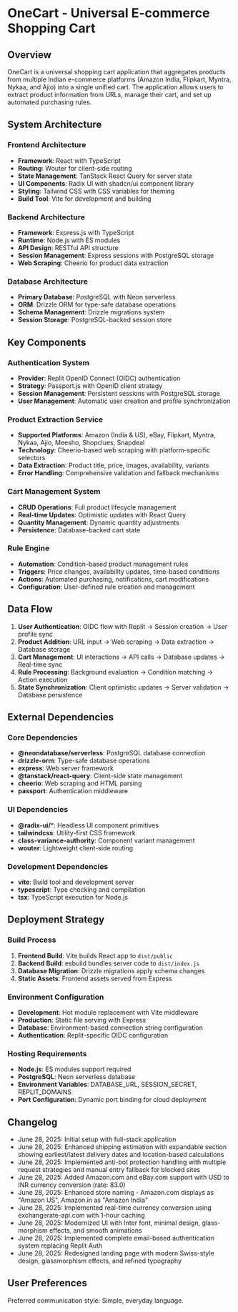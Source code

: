 # OneCart - Universal E-commerce Shopping Cart

## Overview

OneCart is a universal shopping cart application that aggregates products from multiple Indian e-commerce platforms (Amazon India, Flipkart, Myntra, Nykaa, and Ajio) into a single unified cart. The application allows users to extract product information from URLs, manage their cart, and set up automated purchasing rules.

## System Architecture

### Frontend Architecture
- **Framework**: React with TypeScript
- **Routing**: Wouter for client-side routing
- **State Management**: TanStack React Query for server state
- **UI Components**: Radix UI with shadcn/ui component library
- **Styling**: Tailwind CSS with CSS variables for theming
- **Build Tool**: Vite for development and building

### Backend Architecture
- **Framework**: Express.js with TypeScript
- **Runtime**: Node.js with ES modules
- **API Design**: RESTful API structure
- **Session Management**: Express sessions with PostgreSQL storage
- **Web Scraping**: Cheerio for product data extraction

### Database Architecture
- **Primary Database**: PostgreSQL with Neon serverless
- **ORM**: Drizzle ORM for type-safe database operations
- **Schema Management**: Drizzle migrations system
- **Session Storage**: PostgreSQL-backed session store

## Key Components

### Authentication System
- **Provider**: Replit OpenID Connect (OIDC) authentication
- **Strategy**: Passport.js with OpenID client strategy
- **Session Management**: Persistent sessions with PostgreSQL storage
- **User Management**: Automatic user creation and profile synchronization

### Product Extraction Service
- **Supported Platforms**: Amazon (India & US), eBay, Flipkart, Myntra, Nykaa, Ajio, Meesho, Shopclues, Snapdeal
- **Technology**: Cheerio-based web scraping with platform-specific selectors
- **Data Extraction**: Product title, price, images, availability, variants
- **Error Handling**: Comprehensive validation and fallback mechanisms

### Cart Management System
- **CRUD Operations**: Full product lifecycle management
- **Real-time Updates**: Optimistic updates with React Query
- **Quantity Management**: Dynamic quantity adjustments
- **Persistence**: Database-backed cart state

### Rule Engine
- **Automation**: Condition-based product management rules
- **Triggers**: Price changes, availability updates, time-based conditions
- **Actions**: Automated purchasing, notifications, cart modifications
- **Configuration**: User-defined rule creation and management

## Data Flow

1. **User Authentication**: OIDC flow with Replit → Session creation → User profile sync
2. **Product Addition**: URL input → Web scraping → Data extraction → Database storage
3. **Cart Management**: UI interactions → API calls → Database updates → Real-time sync
4. **Rule Processing**: Background evaluation → Condition matching → Action execution
5. **State Synchronization**: Client optimistic updates → Server validation → Database persistence

## External Dependencies

### Core Dependencies
- **@neondatabase/serverless**: PostgreSQL database connection
- **drizzle-orm**: Type-safe database operations
- **express**: Web server framework
- **@tanstack/react-query**: Client-side state management
- **cheerio**: Web scraping and HTML parsing
- **passport**: Authentication middleware

### UI Dependencies
- **@radix-ui/***: Headless UI component primitives
- **tailwindcss**: Utility-first CSS framework
- **class-variance-authority**: Component variant management
- **wouter**: Lightweight client-side routing

### Development Dependencies
- **vite**: Build tool and development server
- **typescript**: Type checking and compilation
- **tsx**: TypeScript execution for Node.js

## Deployment Strategy

### Build Process
1. **Frontend Build**: Vite builds React app to `dist/public`
2. **Backend Build**: esbuild bundles server code to `dist/index.js`
3. **Database Migration**: Drizzle migrations apply schema changes
4. **Static Assets**: Frontend assets served from Express

### Environment Configuration
- **Development**: Hot module replacement with Vite middleware
- **Production**: Static file serving with Express
- **Database**: Environment-based connection string configuration
- **Authentication**: Replit-specific OIDC configuration

### Hosting Requirements
- **Node.js**: ES modules support required
- **PostgreSQL**: Neon serverless database
- **Environment Variables**: DATABASE_URL, SESSION_SECRET, REPLIT_DOMAINS
- **Port Configuration**: Dynamic port binding for cloud deployment

## Changelog
- June 28, 2025: Initial setup with full-stack application
- June 28, 2025: Enhanced shipping estimation with expandable section showing earliest/latest delivery dates and location-based calculations
- June 28, 2025: Implemented anti-bot protection handling with multiple request strategies and manual entry fallback for blocked sites
- June 28, 2025: Added Amazon.com and eBay.com support with USD to INR currency conversion (rate: 83.0)
- June 28, 2025: Enhanced store naming - Amazon.com displays as "Amazon US", Amazon.in as "Amazon India"
- June 28, 2025: Implemented real-time currency conversion using exchangerate-api.com with 1-hour caching
- June 28, 2025: Modernized UI with Inter font, minimal design, glass-morphism effects, and smooth animations
- June 28, 2025: Implemented complete email-based authentication system replacing Replit Auth
- June 28, 2025: Redesigned landing page with modern Swiss-style design, glassmorphism effects, and refined typography

## User Preferences

Preferred communication style: Simple, everyday language.